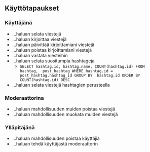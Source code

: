 ## Käyttötapaukset

### Käyttäjänä

* ...haluan selata viestejä
* ...haluan kirjoittaa viestejä
* ...haluan päivittää kirjoittamiani viestejä
* ...haluan poistaa kirjoittamiani viestejä
* ...haluan vastata viesteihin
* ...haluan selata suositumpia hashtageja
  * `SELECT hashtag.id, hashtag.name, COUNT(hashtag.id) FROM hashtag, 
post_hashtag WHERE hashtag.id = post_hashtag.hashtag_id GROUP BY 
hashtag.id ORDER BY COUNT(hashtag.id) DESC`
* ...haluan selata viestejä hashtagien perusteella

### Moderaattorina

* ...haluan mahdollisuuden muiden poistaa viestejä
* ...haluan mahdollisuuden muokata muiden viestejä

### Ylläpitäjänä

* ...haluan mahdollisuuden poistaa käyttäjiä
* ...haluan tehdä käyttäjästä moderaattorin
